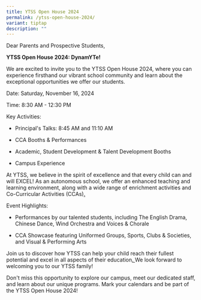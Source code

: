 ```yaml
---
title: YTSS Open House 2024
permalink: /ytss-open-house-2024/
variant: tiptap
description: ""
---
```

<p>Dear Parents and Prospective Students,</p>
<p><strong>YTSS Open House 2024: DynamYTe!</strong>
</p>
<p>We are excited to invite you to the YTSS Open House 2024, where you can
experience firsthand our vibrant school community and learn about the exceptional
opportunities we offer our students.</p>
<p>Date: Saturday, November 16, 2024⁠⁠​</p>
<p>Time: 8:30 AM - 12:30 PM⁠⁠​</p>
<p>Key Activities:</p>
<ul data-tight="true" class="tight">
<li>
<p>Principal's Talks: 8:45 AM and 11:10 AM⁠⁠​</p>
</li>
<li>
<p>CCA Booths &amp; Performances⁠⁠​</p>
</li>
<li>
<p>Academic, Student Development &amp; Talent Development Booths</p>
</li>
<li>
<p>Campus Experience⁠⁠​</p>
</li>
</ul>
<p>At YTSS, we believe in the spirit of excellence and that every child can
and will EXCEL! As an autonomous school, we offer an enhanced teaching
and learning environment, along with a wide range of enrichment activities
and Co-Curricular Activities (CCAs)⁠<a href="https://www.notion.so/YTSS-Open-House-2024-11309d433b98802b8531fa835c76a831?pvs=53#11309d433b98805f90bad478c6026411" class="notion-citation-mention-token notion-text-mention-token notion-focusable-token notion-enable-hover" rel="noopener noreferrer nofollow" target="_blank">.</a>
</p>
<p>Event Highlights:</p>
<ul data-tight="true" class="tight">
<li>
<p>Performances by our talented students, including The English Drama, Chinese
Dance⁠⁠​, Wind Orchestra and Voices &amp; Chorale</p>
</li>
<li>
<p>CCA Showcase featuring Uniformed Groups, Sports, Clubs &amp; Societies,
and Visual &amp; Performing Arts⁠⁠​</p>
</li>
</ul>
<p>Join us to discover how YTSS can help your child reach their fullest potential
and excel in all aspects of their education⁠<a href="https://www.notion.so/YTSS-Open-House-2024-11309d433b98802b8531fa835c76a831?pvs=53#11309d433b98809892b2edd21a0a118f" class="notion-citation-mention-token notion-text-mention-token notion-focusable-token notion-enable-hover" rel="noopener noreferrer nofollow" target="_blank">. </a>We
look forward to welcoming you to our YTSS family!</p>
<p>Don't miss this opportunity to explore our campus, meet our dedicated
staff, and learn about our unique programs. Mark your calendars and be
part of the YTSS Open House 2024!</p>
